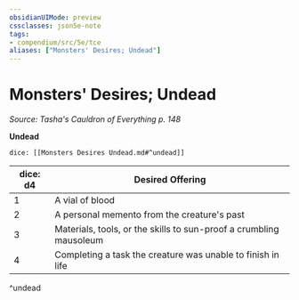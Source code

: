 ```yaml
---
obsidianUIMode: preview
cssclasses: json5e-note
tags:
- compendium/src/5e/tce
aliases: ["Monsters' Desires; Undead"]
---
```

# Monsters' Desires; Undead
*Source: Tasha's Cauldron of Everything p. 148* 

**Undead**

`dice: [[Monsters Desires Undead.md#^undead]]`

| dice: d4 | Desired Offering |
|----------|------------------|
| 1 | A vial of blood |
| 2 | A personal memento from the creature's past |
| 3 | Materials, tools, or the skills to sun-proof a crumbling mausoleum |
| 4 | Completing a task the creature was unable to finish in life |
^undead